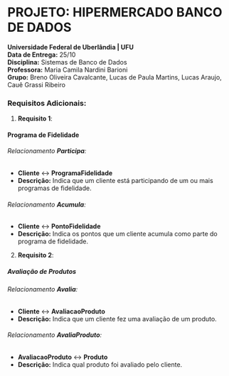 # PROJETO: HIPERMERCADO BANCO DE DADOS

**Universidade Federal de Uberlândia | UFU**   
**Data de Entrega:** 25/10  
**Disciplina:** Sistemas de Banco de Dados  
**Professora:** Maria Camila Nardini Barioni  
**Grupo:** Breno Oliveira Cavalcante, Lucas de Paula Martins, Lucas Araujo, Cauê Grassi Ribeiro

### Requisitos Adicionais:
 1. **Requisito 1**: 
#### Programa de Fidelidade

###### Relacionamento **Participa**:
- **Cliente** <-> **ProgramaFidelidade**
- **Descrição:** Indica que um cliente está participando de um ou mais programas de fidelidade.

###### Relacionamento **Acumula**:
- **Cliente** <-> **PontoFidelidade**
- **Descrição:** Indica os pontos que um cliente acumula como parte do programa de fidelidade.

 2. **Requisito 2**:
##### Avaliação de Produtos

###### Relacionamento **Avalia**:
- **Cliente** <-> **AvaliacaoProduto**
- **Descrição:** Indica que um cliente fez uma avaliação de um produto.

###### Relacionamento **AvaliaProduto**:
- **AvaliacaoProduto** <-> **Produto**
- **Descrição:** Indica qual produto foi avaliado pelo cliente.

